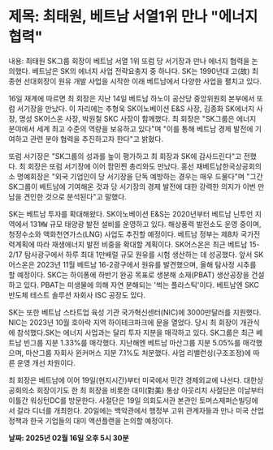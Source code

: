 # **제목: 최태원, 베트남 서열1위 만나 "에너지 협력"**

  내용: 최태원 SK그룹 회장이 베트남 서열 1위 또럼 당 서기장과 만나 에너지 협력을 논의했다. 베트남은 SK의 에너지 사업 전략요충지 중 하나다. SK는 1990년대 고(故) 최종현 선대회장이 원유 개발 사업을 시작한 이래 베트남에서 다양한 사업을 펼치고 있다.

16일 재계에 따르면 최 회장은 지난 14일 베트남 하노이 공산당 중앙위원회 본부에서 또럼 서기장을 만났다. 이 자리에는 추형욱 SK이노베이션 E&S 사장, 김종화 SK에너지 사장, 명성 SK어스온 사장, 박원철 SKC 사장이 함께했다. 최 회장은 "SK그룹은 에너지 분야에서 세계 최고 수준의 역량을 보유하고 있다"며 "이를 통해 베트남 경제 발전에 기여하고 관련 분야 협력을 추진하고자 한다"고 밝혔다. 

또럼 서기장은 "SK그룹의 성과를 높이 평가하고 최 회장과 SK에 감사드린다"고 전했다. 최 회장은 또럼 서기장에 이어 팜민찐 총리와도 만났다. 홍선 재베트남한국상공회의소 명예회장은 "외국 기업인이 당 서기장을 단독 예방하는 경우는 매우 드물다"며 "그간 SK그룹이 베트남에 기여해온 것과 당 서기장의 경제 발전에 대한 강력한 의지가 이번 만남을 견인한 것으로 분석된다"고 말했다.

SK는 베트남 투자를 확대해왔다. SK이노베이션 E&S는 2020년부터 베트남 닌투언 지역에서 131㎿ 규모 태양광 발전 설비를 운영하고 있다. 해상풍력 발전소도 운영 중이며, 청정수소와 액화천연가스(LNG) 사업도 추진할 예정이다. 베트남 정부는 제8차 국가전력계획에 따라 재생에너지 발전 비중을 확대할 계획이다. SK어스온은 최근 베트남 15-2/17 탐사광구에서 하루 최대 1만배럴 규모 원유를 시험 생산하는 데 성공했다. 앞서 SK어스온은 2023년 11월 베트남 16-2광구에서 원유를 발견했으며, 올해 탐사정 시추를 할 예정이다. SKC는 하이퐁에 하반기 완공 목표로 생분해 소재(PBAT) 생산공장을 건설하고 있다. PBAT는 미생물에 의해 자연 분해되는 '썩는 플라스틱'이다. 베트남엔 SKC 반도체 테스트 솔루션 자회사 ISC 공장도 있다. 

SK는 또한 베트남 스타트업 육성 기관 국가혁신센터(NIC)에 3000만달러를 지원했다. NIC는 2023년 10월 호아락 지역 하이테크파크에 문을 열었다. 당시 최 회장이 개관식에 참석했다.SK는 에너지 사업과는 달리 투자 지분을 매각하고 있다. SK그룹은 최근 베트남 빈그룹 지분 1.33%를 매각했다. 지난해엔 베트남 마산그룹 지분 5.05%를 매각했으며, 마산그룹 자회사 윈커머스 지분 7.1%도 처분했다. 사업 리밸런싱(구조조정)에 따른 운영 개선 차원이다. 

최 회장은 베트남에 이어 19일(현지시간)부터 미국에서 민간 경제외교에 나선다. 대한상공회의소 회장이기도 한 최 회장을 비롯한 대미(對美) 통상 아웃리치 사절단은 이날부터 이틀간 워싱턴DC를 방문한다. 사절단은 19일 의회도서관 본관인 토머스제퍼슨빌딩에서 갈라 디너를 개최한다. 20일에는 백악관에서 행정부 고위 관계자들과 만나 미국 산업 정책과 한국 기업들의 대미 액션플랜을 논의할 예정이다.

  **날짜: 2025년 02월 16일 오후 5시 30분**